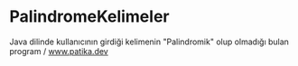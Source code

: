 # PalindromeKelimeler
Java dilinde kullanıcının girdiği kelimenin "Palindromik" olup olmadığı bulan program / www.patika.dev
